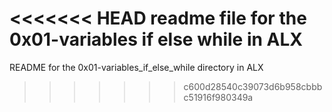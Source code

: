 <<<<<<< HEAD
readme file for the 0x01-variables if else while in ALX
=======
README for the 0x01-variables_if_else_while directory in ALX
>>>>>>> c600d28540c39073d6b958cbbbc51916f980349a
